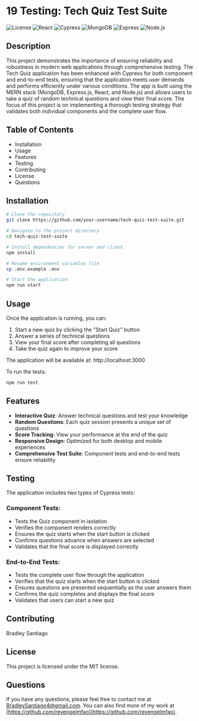 # 19 Testing: Tech Quiz Test Suite

![License](https://img.shields.io/badge/License-MIT-blue.svg)
<img alt="React" src="https://img.shields.io/badge/React-18+-blue.svg">
<img alt="Cypress" src="https://img.shields.io/badge/Cypress-13+-green.svg">
<img alt="MongoDB" src="https://img.shields.io/badge/MongoDB-4.4+-green.svg">
<img alt="Express" src="https://img.shields.io/badge/Express-4.17+-green.svg">
<img alt="Node.js" src="https://img.shields.io/badge/Node.js-16+-green.svg">

## Description

This project demonstrates the importance of ensuring reliability and robustness in modern web applications through comprehensive testing. The Tech Quiz application has been enhanced with Cypress for both component and end-to-end tests, ensuring that the application meets user demands and performs efficiently under various conditions. The app is built using the MERN stack (MongoDB, Express.js, React, and Node.js) and allows users to take a quiz of random technical questions and view their final score. The focus of this project is on implementing a thorough testing strategy that validates both individual components and the complete user flow.

## Table of Contents

* Installation
* Usage
* Features
* Testing
* Contributing
* License
* Questions

## Installation

```bash
# Clone the repository
git clone https://github.com/your-username/tech-quiz-test-suite.git

# Navigate to the project directory
cd tech-quiz-test-suite

# Install dependencies for server and client
npm install

# Rename environment variables file
cp .env.example .env

# Start the application
npm run start
```

## Usage

Once the application is running, you can:

1. Start a new quiz by clicking the "Start Quiz" button
2. Answer a series of technical questions
3. View your final score after completing all questions
4. Take the quiz again to improve your score

The application will be available at: http://localhost:3000

To run the tests:

```bash
npm run test
```

## Features

- **Interactive Quiz**: Answer technical questions and test your knowledge
- **Random Questions**: Each quiz session presents a unique set of questions
- **Score Tracking**: View your performance at the end of the quiz
- **Responsive Design**: Optimized for both desktop and mobile experiences
- **Comprehensive Test Suite**: Component tests and end-to-end tests ensure reliability

## Testing

The application includes two types of Cypress tests:

### Component Tests:
- Tests the Quiz component in isolation
- Verifies the component renders correctly
- Ensures the quiz starts when the start button is clicked
- Confirms questions advance when answers are selected
- Validates that the final score is displayed correctly

### End-to-End Tests:
- Tests the complete user flow through the application
- Verifies that the quiz starts when the start button is clicked
- Ensures questions are presented sequentially as the user answers them
- Confirms the quiz completes and displays the final score
- Validates that users can start a new quiz

## Contributing

Bradley Santiago

## License

This project is licensed under the MIT license.

## Questions

If you have any questions, please feel free to contact me at [BradleySantiago4@gmail.com](mailto:BradleySantiago4@gmail.com). You can also find more of my work at [https://github.com/revengelmfao](https://github.com/revengelmfao).
